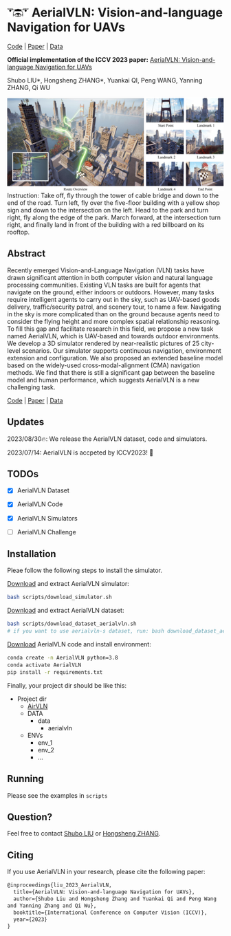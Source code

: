 
# <img src="./files/drone.png" width="50" height="20" /> AerialVLN: Vision-and-language Navigation for UAVs

[Code](https://github.com/AirVLN/AirVLN) | [Paper](https://arxiv.org/abs/2308.06735) | [Data](https://github.com/AirVLN/AirVLN)

**Official implementation of the ICCV 2023 paper:**
[AerialVLN: Vision-and-language Navigation for UAVs](https://arxiv.org/abs/2308.06735)

Shubo LIU*, Hongsheng ZHANG*, Yuankai QI, Peng WANG, Yanning ZHANG, Qi WU


![Instruction: Take off, fly through the tower of cable bridge and down to the end of the road. Turn left, fly over the five-floor building with a yellow shop sign and down to the intersection on the left. Head to the park and turn right, fly along the edge of the park. March forward, at the intersection turn right, and finally land in front of the building with a red billboard on its rooftop.](./files/instruction_graph.jpg)
Instruction: Take off, fly through the tower of cable bridge and down to the end of the road. Turn left, fly over the five-floor building with a yellow shop sign and down to the intersection on the left. Head to the park and turn right, fly along the edge of the park. March forward, at the intersection turn right, and finally land in front of the building with a red billboard on its rooftop.


## Abstract

Recently emerged Vision-and-Language Navigation (VLN) tasks have drawn significant attention in both computer vision and natural language processing communities. Existing VLN tasks are built for agents that navigate on the ground, either indoors or outdoors. However, many tasks require intelligent agents to carry out in the sky, such as UAV-based goods delivery, traffic/security patrol, and scenery tour, to name a few. Navigating in the sky is more complicated than on the ground because agents need to consider the flying height and more complex spatial relationship reasoning. To fill this gap and facilitate research in this field, we propose a new task named AerialVLN, which is UAV-based and towards outdoor environments. We develop a 3D simulator rendered by near-realistic pictures of 25 city-level scenarios. Our simulator supports continuous navigation, environment extension and configuration. We also proposed an extended baseline model based on the widely-used cross-modal-alignment (CMA) navigation methods. We find that there is still a significant gap between the baseline model and human performance, which suggests AerialVLN is a new challenging task.

[Code](https://github.com/AirVLN/AirVLN) | [Paper](https://arxiv.org/abs/2308.06735) | [Data](https://github.com/AirVLN/AirVLN)


## Updates

2023/08/30🔥: We release the AerialVLN dataset, code and simulators.

2023/07/14: AerialVLN is accpeted by ICCV2023! 🎉


## TODOs
- [x] AerialVLN Dataset

- [x] AerialVLN Code

- [x] AerialVLN Simulators

- [ ] AerialVLN Challenge


## Installation

Pleae follow the following steps to install the simulator.

[Download](https://github.com/AirVLN/AirVLN/scripts/download_simulator.sh) and extract AerialVLN simulator:
```bash
bash scripts/download_simulator.sh
```

[Download](https://github.com/AirVLN/AirVLN/scripts/download_dataset_aerialvln.sh) and extract AerialVLN dataset:
```bash
bash scripts/download_dataset_aerialvln.sh
# if you want to use aerialvln-s dataset, run: bash download_dataset_aerialvln-s.sh instead
```

[Download](https://github.com/AirVLN/AirVLN) AerialVLN code and install environment:

```bash
conda create -n AerialVLN python=3.8
conda activate AerialVLN
pip install -r requirements.txt
```

Finally, your project dir should be like this:

- Project dir
    - [AirVLN](https://github.com/AirVLN/AirVLN)
    - DATA
        - data
            - aerialvln
    - ENVs
      - env_1
      - env_2
      - ...


## Running

Please see the examples in `scripts`


## Question?
Feel free to contact [Shubo LIU](mailto:shubo.liu@mail.nwpu.edu.cn) or [Hongsheng ZHANG](mailto:hongsheng.zhang@mail.nwpu.edu.cn).


## Citing
If you use AerialVLN in your research, please cite the following paper:

```
@inproceedings{liu_2023_AerialVLN,
  title={AerialVLN: Vision-and-language Navigation for UAVs},
  author={Shubo Liu and Hongsheng Zhang and Yuankai Qi and Peng Wang and Yanning Zhang and Qi Wu},
  booktitle={International Conference on Computer Vision (ICCV)},
  year={2023}
}
```

